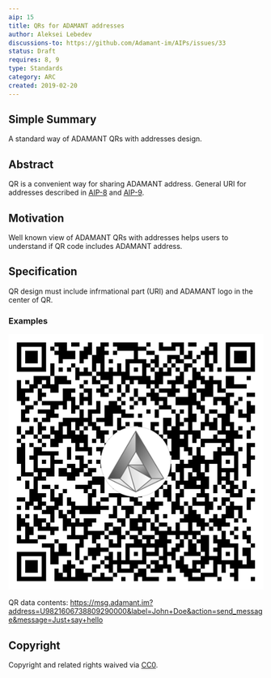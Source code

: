 ```yaml
---
aip: 15
title: QRs for ADAMANT addresses
author: Aleksei Lebedev
discussions-to: https://github.com/Adamant-im/AIPs/issues/33
status: Draft
requires: 8, 9
type: Standards
category: ARC
created: 2019-02-20
---
```


<!--You can leave these HTML comments in your merged AIP and delete the visible duplicate text guides, they will not appear and may be helpful to refer to if you edit it again. This is the suggested template for new AIPs. Note that an AIP number will be assigned by an editor. When opening a pull request to submit your AIP, please use an abbreviated title in the filename, `aip-draft_title_abbrev.md`. The title should be 44 characters or less.-->

## Simple Summary
A standard way of ADAMANT QRs with addresses design.

## Abstract
<!--A short (~200 word) description of the technical issue being addressed.-->

QR is a convenient way for sharing ADAMANT address. General URI for addresses described in [AIP-8](https://aips.adamant.im/AIPS/aip-8) and [AIP-9](https://aips.adamant.im/AIPS/aip-9).

## Motivation
<!--The motivation is critical for AIPs that want to change the protocol. It should clearly explain why the existing protocol specification is inadequate to address the problem that the AIP solves. AIP submissions without sufficient motivation may be rejected outright.-->
Well known view of ADAMANT QRs with addresses helps users to understand if QR code includes ADAMANT address.

## Specification

QR design must include infrmational part (URI) and ADAMANT logo in the center of QR.

### Examples

![QR code sample](../assets/aip-15/qr-code.png)

QR data contents: https://msg.adamant.im?address=U9821606738809290000&label=John+Doe&action=send_message&message=Just+say+hello

## Copyright
Copyright and related rights waived via [CC0](https://creativecommons.org/publicdomain/zero/1.0/).
